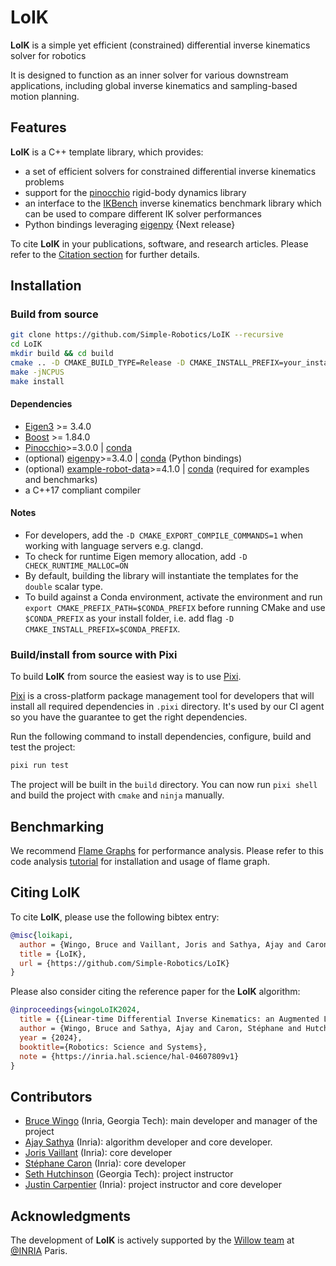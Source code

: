 # LoIK

**LoIK** is a simple yet efficient (constrained) differential inverse kinematics solver for robotics

It is designed to function as an inner solver for various downstream applications, including global inverse kinematics and sampling-based motion planning.

## Features

**LoIK** is a C++ template library, which provides:

* a set of efficient solvers for constrained differential inverse kinematics problems
* support for the [pinocchio](https://github.com/stack-of-tasks/pinocchio) rigid-body dynamics library
* an interface to the [IKBench](https://github.com/Simple-Robotics/IKBench) inverse kinematics benchmark library which can be used to compare different IK solver performances
* Python bindings leveraging [eigenpy](https://github.com/stack-of-tasks/eigenpy) {Next release}

To cite **LoIK** in your publications, software, and research articles.
Please refer to the [Citation section](#citing-loik) for further details.

## Installation

<!-- ### From Conda

From either conda-forge or [our channel](https://anaconda.org/simple-robotics/loik).

```bash
conda install -c conda-forge loik  # or -c conda-forge
``` -->


### Build from source

```bash
git clone https://github.com/Simple-Robotics/LoIK --recursive
cd LoIK
mkdir build && cd build
cmake .. -D CMAKE_BUILD_TYPE=Release -D CMAKE_INSTALL_PREFIX=your_install_folder -DCMAKE_CXX_FLAGS="-march=native"
make -jNCPUS
make install
```

#### Dependencies
* [Eigen3](https://eigen.tuxfamily.org) >= 3.4.0
* [Boost](https://www.boost.org) >= 1.84.0
* [Pinocchio](https://github.com/stack-of-tasks/pinocchio)>=3.0.0 | [conda](https://anaconda.org/conda-forge/pinocchio)
* (optional) [eigenpy](https://github.com/stack-of-tasks/eigenpy)>=3.4.0 | [conda](https://anaconda.org/conda-forge/eigenpy) (Python bindings)
* (optional) [example-robot-data](https://github.com/Gepetto/example-robot-data)>=4.1.0 | [conda](https://anaconda.org/conda-forge/example-robot-data) (required for examples and benchmarks)
* a C++17 compliant compiler

#### Notes

* For developers, add the `-D CMAKE_EXPORT_COMPILE_COMMANDS=1` when working with language servers e.g. clangd.
* To check for runtime Eigen memory allocation, add `-D CHECK_RUNTIME_MALLOC=ON`
* By default, building the library will instantiate the templates for the `double` scalar type.
* To build against a Conda environment, activate the environment and run `export CMAKE_PREFIX_PATH=$CONDA_PREFIX` before running CMake and use `$CONDA_PREFIX` as your install folder, i.e. add flag `-D CMAKE_INSTALL_PREFIX=$CONDA_PREFIX`.

### Build/install from source with Pixi

To build **LoIK** from source the easiest way is to use [Pixi](https://pixi.sh/latest/#installation).

[Pixi](https://pixi.sh/latest/) is a cross-platform package management tool for developers that
will install all required dependencies in `.pixi` directory.
It's used by our CI agent so you have the guarantee to get the right dependencies.

Run the following command to install dependencies, configure, build and test the project:

```bash
pixi run test
```

The project will be built in the `build` directory.
You can now run `pixi shell` and build the project with `cmake` and `ninja` manually.


## Benchmarking

We recommend [Flame Graphs](https://github.com/brendangregg/FlameGraph) for performance analysis.
Please refer to this code analysis [tutorial](https://github.com/Simple-Robotics/code-analysis-tools?tab=readme-ov-file#install-1) for installation and usage of flame graph.

## Citing LoIK

To cite **LoIK**, please use the following bibtex entry:

```bibtex
@misc{loikapi,
  author = {Wingo, Bruce and Vaillant, Joris and Sathya, Ajay and Caron, Stéphane and Carpentier, Justin},
  title = {LoIK},
  url = {https://github.com/Simple-Robotics/LoIK}
}
```
Please also consider citing the reference paper for the **LoIK** algorithm:

```bibtex
@inproceedings{wingoLoIK2024,
  title = {{Linear-time Differential Inverse Kinematics: an Augmented Lagrangian Perspective}},
  author = {Wingo, Bruce and Sathya, Ajay and Caron, Stéphane and Hutchinson, Seth and Carpentier, Justin},
  year = {2024},
  booktitle={Robotics: Science and Systems},
  note = {https://inria.hal.science/hal-04607809v1}
}
```

## Contributors

* [Bruce Wingo](https://bwingo47.github.io/) (Inria, Georgia Tech): main developer and manager of the project
* [Ajay Sathya](https://scholar.google.com/citations?user=A00LDswAAAAJ&hl=en) (Inria): algorithm developer and core developer.
* [Joris Vaillant](https://github.com/jorisv) (Inria): core developer
* [Stéphane Caron](https://scaron.info/) (Inria): core developer
* [Seth Hutchinson](https://faculty.cc.gatech.edu/~seth/) (Georgia Tech): project instructor
* [Justin Carpentier](https://jcarpent.github.io/) (Inria): project instructor and core developer

## Acknowledgments

The development of **LoIK** is actively supported by the [Willow team](https://www.di.ens.fr/willow/) at [@INRIA](http://www.inria.fr) Paris.
